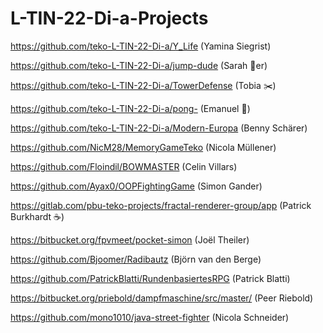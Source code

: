 # L-TIN-22-Di-a-Projects

https://github.com/teko-L-TIN-22-Di-a/Y_Life (Yamina Siegrist)

https://github.com/teko-L-TIN-22-Di-a/jump-dude (Sarah 🍺er)

https://github.com/teko-L-TIN-22-Di-a/TowerDefense (Tobia ✂️)

https://github.com/teko-L-TIN-22-Di-a/pong- (Emanuel &#129348;)

https://github.com/teko-L-TIN-22-Di-a/Modern-Europa (Benny Schärer)

https://github.com/NicM28/MemoryGameTeko (Nicola Müllener)

https://github.com/Floindil/BOWMASTER (Celin Villars)

https://github.com/Ayax0/OOPFightingGame (Simon Gander)

https://gitlab.com/pbu-teko-projects/fractal-renderer-group/app (Patrick Burkhardt ☕)

https://bitbucket.org/fpvmeet/pocket-simon (Joël Theiler)

https://github.com/Bjoomer/Radibautz (Björn van den Berge)

https://github.com/PatrickBlatti/RundenbasiertesRPG (Patrick Blatti)

https://bitbucket.org/priebold/dampfmaschine/src/master/ (Peer Riebold)

https://github.com/mono1010/java-street-fighter (Nicola Schneider)
